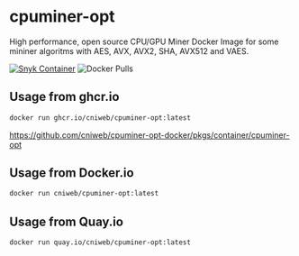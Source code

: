 # cpuminer-opt

High performance, open source CPU/GPU Miner Docker Image for some mininer algoritms with AES, AVX, AVX2, SHA, AVX512 and VAES.

[![Snyk Container](https://github.com/cniweb/cpuminer-opt-docker/actions/workflows/snyk-container-analysis.yml/badge.svg)](https://github.com/cniweb/cpuminer-opt-docker/actions/workflows/snyk-container-analysis.yml) ![Docker Pulls](https://img.shields.io/docker/pulls/cniweb/cpuminer-opt)

## Usage from ghcr.io

```bash
docker run ghcr.io/cniweb/cpuminer-opt:latest
```

<https://github.com/cniweb/cpuminer-opt-docker/pkgs/container/cpuminer-opt>

## Usage from Docker.io

```bash
docker run cniweb/cpuminer-opt:latest
```

## Usage from Quay.io

```bash
docker run quay.io/cniweb/cpuminer-opt:latest
```
